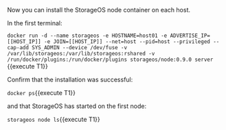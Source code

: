 Now you can install the StorageOS node container on each host.

In the first terminal:

`docker run -d --name storageos -e HOSTNAME=host01 -e ADVERTISE_IP=[[HOST_IP]] -e JOIN=[[HOST_IP]] --net=host --pid=host --privileged --cap-add SYS_ADMIN --device /dev/fuse -v /var/lib/storageos:/var/lib/storageos:rshared -v /run/docker/plugins:/run/docker/plugins storageos/node:0.9.0 server `{{execute T1}}

Confirm that the installation was successful:

`docker ps`{{execute T1}}

and that StorageOS has started on the first node:

`storageos node ls`{{execute T1}}
